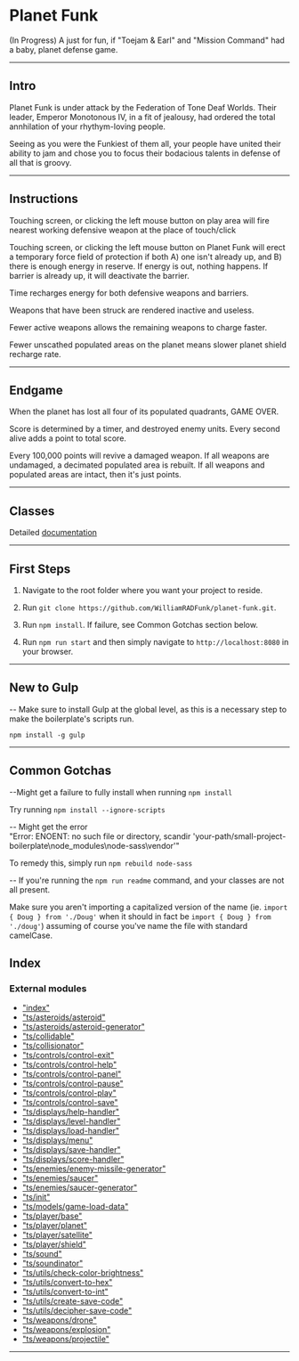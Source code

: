 
Planet Funk
===========

(In Progress) A just for fun, if "Toejam & Earl" and "Mission Command" had a baby, planet defense game.  
  

* * *

Intro
-----

Planet Funk is under attack by the Federation of Tone Deaf Worlds. Their leader, Emperor Monotonous IV, in a fit of jealousy, had ordered the total annhilation of your rhythym-loving people.  
  

Seeing as you were the Funkiest of them all, your people have united their ability to jam and chose you to focus their bodacious talents in defense of all that is groovy.  
  

* * *

Instructions
------------

Touching screen, or clicking the left mouse button on play area will fire nearest working defensive weapon at the place of touch/click  
  

Touching screen, or clicking the left mouse button on Planet Funk will erect a temporary force field of protection if both A) one isn't already up, and B) there is enough energy in reserve. If energy is out, nothing happens. If barrier is already up, it will deactivate the barrier.  
  

Time recharges energy for both defensive weapons and barriers.  
  

Weapons that have been struck are rendered inactive and useless.  
  

Fewer active weapons allows the remaining weapons to charge faster.  
  

Fewer unscathed populated areas on the planet means slower planet shield recharge rate.  
  

* * *

Endgame
-------

When the planet has lost all four of its populated quadrants, GAME OVER.  
  

Score is determined by a timer, and destroyed enemy units. Every second alive adds a point to total score.  
  

Every 100,000 points will revive a damaged weapon. If all weapons are undamaged, a decimated populated area is rebuilt. If all weapons and populated areas are intact, then it's just points.  
  

* * *

Classes
-------

Detailed [documentation](docs/README.md)  
  

* * *

First Steps
-----------

1.  Navigate to the root folder where you want your project to reside.  
      
    
2.  Run `git clone https://github.com/WilliamRADFunk/planet-funk.git`.  
      
    
3.  Run `npm install`. If failure, see Common Gotchas section below.  
      
    
4.  Run `npm run start` and then simply navigate to `http://localhost:8080` in your browser.  
      
    

* * *

New to Gulp
-----------

\-\- Make sure to install Gulp at the global level, as this is a necessary step to make the boilerplate's scripts run.  
  

`npm install -g gulp`  
  

* * *

Common Gotchas
--------------

--Might get a failure to fully install when running `npm install`  
  

Try running `npm install --ignore-scripts`  
  

\-\- Might get the error  
"Error: ENOENT: no such file or directory, scandir 'your-path/small-project-boilerplate\\node_modules\\node-sass\\vendor'"  
  

To remedy this, simply run `npm rebuild node-sass`  
  

\-\- If you're running the `npm run readme` command, and your classes are not all present.  
  

Make sure you aren't importing a capitalized version of the name (ie. `import { Doug } from './Doug'` when it should in fact be `import { Doug } from './doug'`) assuming of course you've name the file with standard camelCase.

## Index

### External modules

* ["index"](modules/_index_.md)
* ["ts/asteroids/asteroid"](modules/_ts_asteroids_asteroid_.md)
* ["ts/asteroids/asteroid-generator"](modules/_ts_asteroids_asteroid_generator_.md)
* ["ts/collidable"](modules/_ts_collidable_.md)
* ["ts/collisionator"](modules/_ts_collisionator_.md)
* ["ts/controls/control-exit"](modules/_ts_controls_control_exit_.md)
* ["ts/controls/control-help"](modules/_ts_controls_control_help_.md)
* ["ts/controls/control-panel"](modules/_ts_controls_control_panel_.md)
* ["ts/controls/control-pause"](modules/_ts_controls_control_pause_.md)
* ["ts/controls/control-play"](modules/_ts_controls_control_play_.md)
* ["ts/controls/control-save"](modules/_ts_controls_control_save_.md)
* ["ts/displays/help-handler"](modules/_ts_displays_help_handler_.md)
* ["ts/displays/level-handler"](modules/_ts_displays_level_handler_.md)
* ["ts/displays/load-handler"](modules/_ts_displays_load_handler_.md)
* ["ts/displays/menu"](modules/_ts_displays_menu_.md)
* ["ts/displays/save-handler"](modules/_ts_displays_save_handler_.md)
* ["ts/displays/score-handler"](modules/_ts_displays_score_handler_.md)
* ["ts/enemies/enemy-missile-generator"](modules/_ts_enemies_enemy_missile_generator_.md)
* ["ts/enemies/saucer"](modules/_ts_enemies_saucer_.md)
* ["ts/enemies/saucer-generator"](modules/_ts_enemies_saucer_generator_.md)
* ["ts/init"](modules/_ts_init_.md)
* ["ts/models/game-load-data"](modules/_ts_models_game_load_data_.md)
* ["ts/player/base"](modules/_ts_player_base_.md)
* ["ts/player/planet"](modules/_ts_player_planet_.md)
* ["ts/player/satellite"](modules/_ts_player_satellite_.md)
* ["ts/player/shield"](modules/_ts_player_shield_.md)
* ["ts/sound"](modules/_ts_sound_.md)
* ["ts/soundinator"](modules/_ts_soundinator_.md)
* ["ts/utils/check-color-brightness"](modules/_ts_utils_check_color_brightness_.md)
* ["ts/utils/convert-to-hex"](modules/_ts_utils_convert_to_hex_.md)
* ["ts/utils/convert-to-int"](modules/_ts_utils_convert_to_int_.md)
* ["ts/utils/create-save-code"](modules/_ts_utils_create_save_code_.md)
* ["ts/utils/decipher-save-code"](modules/_ts_utils_decipher_save_code_.md)
* ["ts/weapons/drone"](modules/_ts_weapons_drone_.md)
* ["ts/weapons/explosion"](modules/_ts_weapons_explosion_.md)
* ["ts/weapons/projectile"](modules/_ts_weapons_projectile_.md)

---

